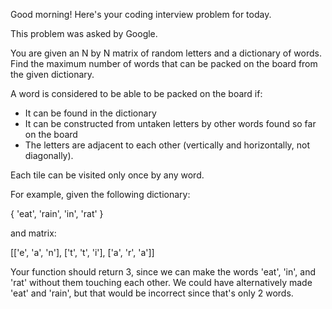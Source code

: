 Good morning! Here's your coding interview problem for today.This problem was asked by Google.You are given an N by N matrix of random letters and a dictionary of words. Findthe maximum number of words that can be packed on the board from the givendictionary.A word is considered to be able to be packed on the board if: * It can be found in the dictionary * It can be constructed from untaken letters by other words found so far on the   board * The letters are adjacent to each other (vertically and horizontally, not   diagonally).Each tile can be visited only once by any word.For example, given the following dictionary:{ 'eat', 'rain', 'in', 'rat' }and matrix:[['e', 'a', 'n'], ['t', 't', 'i'], ['a', 'r', 'a']]Your function should return 3, since we can make the words 'eat', 'in', and'rat' without them touching each other. We could have alternatively made 'eat'and 'rain', but that would be incorrect since that's only 2 words.